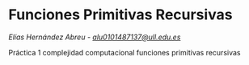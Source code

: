 # Funciones Primitivas Recursivas

*Elías Hernández Abreu - alu0101487137@ull.edu.es*

Práctica 1 complejidad computacional funciones primitivas recursivas
